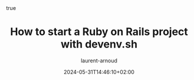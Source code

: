---
#################################
# Don't touch these settings.
date: '2024-05-31T14:46:10+02:00'
sidebar:
    exclude: true
type: post
#################################
# Update the title
title: "How to start a Ruby on Rails project with devenv.sh"

# Replace if you have a good image. 
# Images are not used (yet) on individual pages, only on lists of articles.
image: /images/ruby_rails.webp

# Define this value if listing an external blog post not written within this site.
link: "https://upsun.com/blog/how-to-start-a-ruby-on-rails-project-with-devenv.sh/"

# Update author with one or more
#   -> content/community/engage/people/AUTHOR.md
#   -> https://github.com/AUTHOR
#   -> AUTHORFirst AUTHORLast
author:
  - laurent-arnoud

# Choose ONE of the options below:
categories:
#   - core-concepts
#   - how-it-works
#   - discussions
#   - experiments
#  - how-tos
#   - releases
   - tutorials

# Tags don't do anything yet, so ignore for now.
# tags:
#   - events
#   - integrations
math: true
---